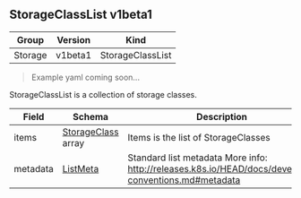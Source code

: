 ## StorageClassList v1beta1

Group        | Version     | Kind
------------ | ---------- | -----------
Storage | v1beta1 | StorageClassList

> Example yaml coming soon...



StorageClassList is a collection of storage classes.



Field        | Schema     | Description
------------ | ---------- | -----------
items | [StorageClass](#storageclass-v1beta1) array | Items is the list of StorageClasses
metadata | [ListMeta](#listmeta-unversioned) | Standard list metadata More info: http://releases.k8s.io/HEAD/docs/devel/api-conventions.md#metadata

